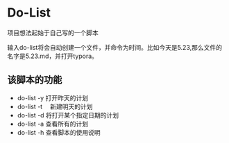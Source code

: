 # Do-List

项目想法起始于自己写的一个脚本

输入do-list将会自动创建一个文件，并命令为时间。比如今天是5.23,那么文件的名字是5.23.md，并打开typora。

## 该脚本的功能

* do-list -y      打开昨天的计划
* do-list -t　   新建明天的计划
* do-list -d     将打开某个指定日期的计划
* do-list -a     查看所有的计划
* do-list -h     查看脚本的使用说明

